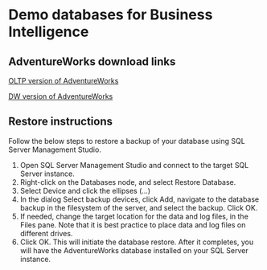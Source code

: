 # Demo databases for Business Intelligence

## AdventureWorks download links 

[OLTP version of AdventureWorks](https://github.com/Microsoft/sql-server-samples/releases/download/adventureworks/AdventureWorks2012.bak)

[DW version of AdventureWorks](https://github.com/Microsoft/sql-server-samples/releases/download/adventureworks/AdventureWorksDW2012.bak)

## Restore instructions
Follow the below steps to restore a backup of your database using SQL Server Management Studio.

1. Open SQL Server Management Studio and connect to the target SQL Server instance.
1. Right-click on the Databases node, and select Restore Database.
1. Select Device and click the ellipses (...)
1. In the dialog Select backup devices, click Add, navigate to the database backup in the filesystem of the server, and select the backup. Click OK.
1. If needed, change the target location for the data and log files, in the Files pane. Note that it is best practice to place data and log files on different drives.
1. Click OK. This will initiate the database restore. After it completes, you will have the AdventureWorks database installed on your SQL Server instance.
